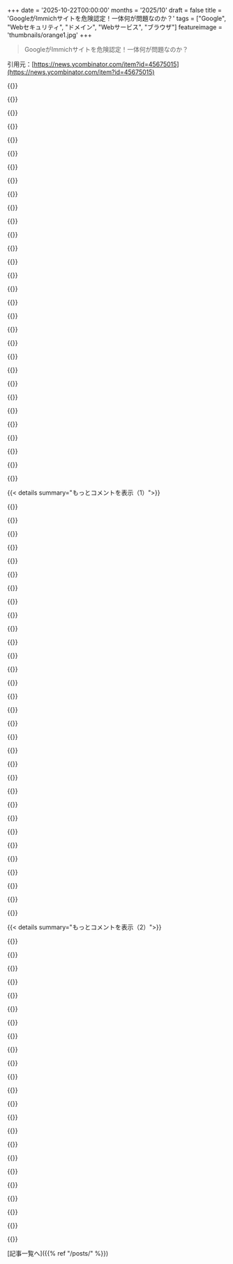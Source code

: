 +++
date = '2025-10-22T00:00:00'
months = '2025/10'
draft = false
title = 'GoogleがImmichサイトを危険認定！一体何が問題なのか？'
tags = ["Google", "Webセキュリティ", "ドメイン", "Webサービス", "ブラウザ"]
featureimage = 'thumbnails/orange1.jpg'
+++

> GoogleがImmichサイトを危険認定！一体何が問題なのか？

引用元：[https://news.ycombinator.com/item?id=45675015](https://news.ycombinator.com/item?id=45675015)




{{<matomeQuote body="サブドメインでユーザーコンテンツをホストするなら、Public Suffix List (https://publicsuffix.org/list/) にサイトを登録すべきだよ。そうすれば、汚染されたサブドメインがサイト全体を汚染しないってことを、いろんなサービスが認識できるようになるはず。" userName="arccy" createdAt="2025/10/22 23:30:24" color="#ff33a1">}}




{{<matomeQuote body="昔はブラウザがトップレベルドメイン用のクッキー設定を拒否してたけど、co.ukみたいな第三レベル登録のみのドメインには対応できなかったんだ。アルゴリズムで最高レベルのドメインを見つける方法がないから、Public Suffix List (https://publicsuffix.org/learn/) っていう静的リストを作ったんだよ。ウェブブラウザが欠陥だらけだと気づいて、こんな解決策になったんだから、ホントにウェブはダクトテープで作った車みたいで嫌になるね。" userName="0xbadcafebee" createdAt="2025/10/23 02:02:11" color="#ff33a1">}}




{{<matomeQuote body="「ダクトテープで作った車みたいなもの」ってのは、まあそうかもね。でも、もっと良い案でもあるの？" userName="lukan" createdAt="2025/10/23 02:16:42" color="">}}




{{<matomeQuote body="問題の一部は、ブラウザが肥大化して何でもありのプログラムになっちゃってることだと僕は思うよ。90%くらいを専用ツールにすれば、ずっと健全で安全になるし、実用上ほとんど能力も落ちないはず。なのに、僕らは今日のウェブっていうひどいレイヤーケーキを、時々役立つかどうかも怪しいセキュリティ対策で飾り立てることに賛成しちゃってる。ただの愚痴だけどね。" userName="gmueckl" createdAt="2025/10/23 02:25:24" color="">}}




{{<matomeQuote body="「90%を専用ツールに」って言っても、それじゃあプラットフォーム非依存性っていう、このひどいものの最大の売りを失っちゃうよ。何十億ものデバイスで動くサンドボックス内のAPIはすごく強力だし、HTMLの後継になるならそれを上回る必要がある。僕が思う一番良いのは、まともなサブセットが固まって、みんながそれを使うようになって、残りはレガシーとして維持されることかな。大学の頃からウェブの書き換えを夢見てるけど、今はもっと現実的になって、信頼できる人間同士のコミュニケーションを解決するって問題の巨大さがわかったよ。現実世界では簡単じゃないね。" userName="lukan" createdAt="2025/10/23 02:59:51" color="#ff5c5c">}}




{{<matomeQuote body="ユーザー生成コンテンツをホストするならPSL (Public Suffix List) に載せるべきだってのは、Web開発者にとっては一種の暗黙の了解みたいなものだと思うよ。そうしないと、Immichみたいになっちゃう。でも、この問題にぶつかったことがない人が、どうやって事前に知ればいいんだろうね？ 実際に経験しないとわからないことの一つだよね。" userName="CaptainOfCoit" createdAt="2025/10/23 01:08:59" color="">}}




{{<matomeQuote body="でもさ、例えばシリアルポートとかraw USBアクセスとかが、いきなり適当なウェブサイトから必要なのかな？ WebRTCだってちょっとやりすぎだよね。今のブラウザには、攻撃対象を増やすだけでほとんど役に立たないガラクタがたくさんあるよ。こういうのが、ブラウザに大きな標的が描かれているせいで、どんどん付け焼き刃の保護スキームを生み出す必要性を生んでるんだ。" userName="gmueckl" createdAt="2025/10/23 03:20:11" color="">}}




{{<matomeQuote body="根本原因はGoogleのひどい振る舞いだよ。これは単なる一時的な解決策に過ぎないんだ。" userName="LennyHenrysNuts" createdAt="2025/10/23 01:42:06" color="">}}




{{<matomeQuote body="Immichの問題は二つあるな。一つはPublic Suffix Listに載ってないこと。もう一つは、Immichみたいに自己ホスト型のオープンソースプロジェクトが、公式サイトと似てるせいでフィッシング扱いされることだ。前者は対処できるけど、後者はどうしたらいいか分かんねえな。<br>immich.example.com" userName="thayne" createdAt="2025/10/23 03:05:36" color="#ff5c5c">}}




{{<matomeQuote body="ダクトテープで繋ぎ合わせてないプラットフォームなんて、誰も使わねーよ。" userName="modeless" createdAt="2025/10/23 04:24:18" color="">}}




{{<matomeQuote body="ドメイン登録の最高レベルを見つけるアルゴリズムがないから、Public Suffix Listみたいな集中型リストが必要ってのはおかしいな。リストが膨大になるし、セキュリティリスクもある。<br>.well-knownディレクトリとかDNSのTXTレコードを使って、分散型にできないもんかな？<br>https://b.a.x/.well-known/public-suffix" userName="KronisLV" createdAt="2025/10/23 06:47:20" color="#45d325">}}




{{<matomeQuote body="ホンダ車で、特定のラジオ局に設定したらインフォテインメントシステムが壊れる問題があったけど、あれで十分か？" userName="MonaroVXR" createdAt="2025/10/23 05:34:04" color="">}}




{{<matomeQuote body="これってスキル不足ってこと？それともGoogleが悪いの？" userName="tonyhart7" createdAt="2025/10/23 01:39:33" color="">}}




{{<matomeQuote body="Googleが悪役、いや邪悪だね。90年代から2010年頃のGoogleとは全然違う。彼らが「Don’t be evil」を外した理由は、邪悪で権威的になった方が儲かるからだよ。Manifest V2のことも忘れるな。" userName="yndoendo" createdAt="2025/10/23 02:15:46" color="#ff33a1">}}




{{<matomeQuote body="インターネットが特別なリストで動くべきじゃないと思う。Google Chromeを使うべきじゃないし、FirefoxもGoogleのリストを使うべきじゃない。もし「安全なサイト」リストが必要なら、それは巨大な邪悪な企業じゃなくて、非営利団体がやるべきだよ。<br>A) google-chromeは使うべきじゃない<br>B) Firefoxもそのリストを使うべきじゃない<br>C) 「安全なサイト」リストは非営利団体が運営すべき" userName="smaudet" createdAt="2025/10/23 03:15:44" color="#38d3d3">}}




{{<matomeQuote body="いや、それじゃ十分じゃないね。車はまだ走るんでしょ？あれはソフトウェアのバグだよ。車全体がダクトテープで出来てるってことにはならないけど、かなりひどいバグではあるな。" userName="alias_neo" createdAt="2025/10/23 08:21:05" color="#ff33a1">}}




{{<matomeQuote body="じゃあ、コントローラーで操作できるブラウザゲームはどうやって作るんだよ？" userName="shadowgovt" createdAt="2025/10/23 03:22:13" color="">}}




{{<matomeQuote body="Googleが危ないサイトを認定する世界的な権威じゃないって意見だね。ブラウザの警告は誤解を招くし、企業の名誉や売り上げを傷つける可能性もある。国際的なウェブなのに視野が狭すぎるってことだ。こんなのはありえない。" userName="BartjeD" createdAt="2025/10/23 06:55:28" color="#ff33a1">}}




{{<matomeQuote body="問題はユーザーがホストしてるコンテンツじゃなくて、俺が自分のサーバーでImmichのリリースビルドを動かしてたら、Googleが俺のドメイン全体を危険認定したんだ。" userName="david_van_loon" createdAt="2025/10/23 02:59:10" color="">}}




{{<matomeQuote body="WebRTCはビジネスや個人間のビデオ会議に必要だし、WebUSBはIoTデバイスのフラッシュとかStadiaコントローラーを汎用Bluetooth/USBにするのに役立つ。ブラウザは現代のExcelみたいなもんで、人によって必要な機能は違う。多機能すぎるって文句言う人もいるけど、誰にとっても違う20％が必要なんだよ。" userName="sofixa" createdAt="2025/10/23 07:43:40" color="#785bff">}}




{{<matomeQuote body="悪魔に同情するような話だけど、みんなGoogleのブラウザを使い続けるのは、セーフサーチがいいサイトを誤検知するより、悪質なサイトを見つけてくれることの方が多いからなんだよ。" userName="shadowgovt" createdAt="2025/10/23 03:15:38" color="">}}




{{<matomeQuote body="俺はこの業界で15年以上やってるけど、public suffix listなんて初めて聞いたよ。新しいことを学ぶのは楽しいけどね。他のベストプラクティスは知ってるんだけどさ。" userName="no_wizard" createdAt="2025/10/23 01:33:17" color="">}}




{{<matomeQuote body="俺が知る限り、現状これを管轄する国際的な代替機関はない。だから、理想的じゃないけど、警告がないよりはマシだろ。" userName="jtwaleson" createdAt="2025/10/23 07:00:29" color="">}}




{{<matomeQuote body="逆に聞くけど、どうしてブラウザにこんなセキュリティホールが必要なんだ？Stadiaフラッシャーがいい例だけど、悪意あるウェブサイトが俺の接続デバイスを乗っ取ろうとする「マルウェア」に変えたりしないって、どうやってわかるんだよ？" userName="gmueckl" createdAt="2025/10/23 16:33:28" color="#785bff">}}




{{<matomeQuote body="ブラウザが肥大化した「なんでもできるプログラム」になったのが問題だって意見だけど、PSLが解決しようとする問題とは関係ないと思うな。俺は2007年に無料で使えるCPanelサーバーでNeopetsのフィッシングページをホストしてたけど、あの頃のブラウザは今よりずっと機能が少なかったんだから。" userName="nemothekid" createdAt="2025/10/23 03:02:26" color="#45d325">}}




{{<matomeQuote body="危険なサイトを特定するのに、サイト自身が信頼できるって言うのはダメだし、サブドメインをコロコロ変えるのも意味ないよな。そもそもサイトを信用しない前提で、危険かどうか推測するしかないんじゃない？" userName="IanCal" createdAt="2025/10/23 08:47:09" color="">}}




{{<matomeQuote body="クッキーってさ、ドメインじゃなくて暗号鍵ペアに紐付けるべきじゃない？クライアントとサーバー間で鍵ペア使えば、セキュリティもプライバシーもバッチリだし、ドメインに縛られなくなるんだよ。2分で思いついたけど、今のやり方よりずっとマシだよな！" userName="0xbadcafebee" createdAt="2025/10/23 22:44:20" color="#ff5c5c">}}




{{<matomeQuote body="テスト環境はさ、本番ドメインのサブドメインにするのやめとけって！メールの評判にも影響出るし、クッキー地獄になるぞ。ちゃんと管理しないと、本番環境のクッキーが大量に流れ込んじゃう可能性もあるしな。" userName="mads_quist" createdAt="2025/10/23 06:27:17" color="">}}




{{<matomeQuote body="おいおい、みんなGoogleを悪者にしてるけど、これはImmich側の問題も大きいだろ。Immichチームの記事は責任転嫁ばっかりで、自分たちの問題だって認めてない感じがするんだよな。" userName="lucideer" createdAt="2025/10/23 08:43:31" color="">}}




{{<matomeQuote body="家に鍵かけてなくても泥棒の責任は変わらないだろ？それと同じで、システムが悪用されたら、作った組織の責任は免れないってことだ。サイト側がドメインの使い方を制限するんじゃなくて、Googleが誤検知の責任を負うべきだよな。" userName="Gormo" createdAt="2025/10/23 12:10:22" color="">}}




{{< details summary="もっとコメントを表示（1）">}}

{{<matomeQuote body="これ、誤検知じゃないって！Googleがフラグ付けしたのは正当な理由があるんだよ。Chromeの警告はちょっと大げさだけど、APIサービスとしては間違ってない。鍵をかけ忘れて盗まれたら、鍵をかけなかったお前も悪いって言われるだろ？" userName="lucideer" createdAt="2025/10/23 13:55:06" color="#785bff">}}




{{<matomeQuote body="開発環境は別のドメインでやるべきだけど、Googleはプレビュー環境をブロックしちゃダメだよな。両方とも問題だろ。" userName="kevincox" createdAt="2025/10/23 10:39:08" color="">}}




{{<matomeQuote body="「Googleのフラグ付けは正当だ」って言うけど、Immichチームは内部ブランチからのPRsでしか使ってないって言ってるんだ。開発者が悪意のあるものを公開しない限り、Googleが間違ってるってことにならないか？https://news.ycombinator.com/item?id=45681230" userName="CaptainOfCoit" createdAt="2025/10/23 16:35:01" color="#ff5c5c">}}




{{<matomeQuote body="セーフブラウジングサービスって必要だよな。Googleが独占してるのはちょっと嫌だけど、公開されてて危険な可能性があるプレビュー環境は、ブロックされるべきなんだよ。" userName="lucideer" createdAt="2025/10/23 11:05:07" color="">}}




{{<matomeQuote body="Googleがフラグ付けした正当な理由って知ってる？記事を見る限り、他のサイトも同じようなことやってるって言い訳ばっかりで、納得できる理由が見当たらないんだけどな。" userName="marcosdumay" createdAt="2025/10/23 17:39:30" color="">}}




{{<matomeQuote body="PRは誰でも送れるし、Immichの協力者がラベルを貼ればデプロイされちゃうんだ。でも、コードのレビューや承認は必須じゃないみたいだよ。" userName="lucideer" createdAt="2025/10/23 19:52:31" color="">}}




{{<matomeQuote body="なんでサブドメインだけじゃなくてドメイン全体をブロックするんだろうね？サブドメインの管理者とドメインの管理者が違うってこと、考えられないのかな？" userName="sureglymop" createdAt="2025/10/23 12:56:21" color="">}}




{{<matomeQuote body="記事の「誤検知ではない」って話、どこから来たの？Immichドメインで悪質な活動があった証拠はないよ。Googleの検出は統計的な相関関係に基づくものだけど、目的変数がなければ「誤検知」だろ。Googleは確認されてない推測で活動を邪魔してる。ドアを閉めなかったからって泥棒が許されるわけじゃないし、Googleの行動はやっぱりおかしいよ。" userName="Gormo" createdAt="2025/10/23 15:53:18" color="#38d3d3">}}




{{<matomeQuote body="Googleが正当な理由でフラグを付けたって？でも、なんでサブドメインじゃなくてドメイン全体なんだろうね？" userName="MetaWhirledPeas" createdAt="2025/10/23 14:44:44" color="">}}




{{<matomeQuote body="immich.appってプロダクションドメインじゃないかな？cloudじゃない気がするんだけど。" userName="bcye" createdAt="2025/10/23 09:48:57" color="">}}




{{<matomeQuote body="「目的変数がなければ誤検知」って意見だけど、ユーザーが生成するコンテンツのあるサブドメインで、MozillaのPublic Suffix Listにないドメインっていう目的変数はちゃんとあるんだよ。Immichもそれを認めて、新しいドメインに移行中だしね。あと、「ドアをロックしなかったからって泥棒が許されるわけじゃない」って言われたけど、俺は単に家の人の怠慢だって言っただけ。泥棒を正当化したわけじゃないよ。Googleがこのたとえ話にどう当てはまるのか、ちょっと混乱してるな。" userName="lucideer" createdAt="2025/10/23 19:49:51" color="#ff5c5c">}}




{{<matomeQuote body="どのサブドメインのこと？" userName="lucideer" createdAt="2025/10/23 19:55:56" color="">}}




{{<matomeQuote body="正当な理由ね。Immichドメインが、ユーザーが生成したアクティブなコンテンツがあるって正確に分類されたからだよ。ImmichのGitHubリポジトリでは、誰でもPRでコードを送れるし、レビューや承認なしでドメインに自動デプロイされちゃう。ユーザー生成のコンテンツがあるドメインは、普通MozillaのPublic Suffix Listに載せるべきで、FirefoxやChromeはそれを見て、ユーザーを守るためにもっと厳しいセキュリティ設定を自動で適用するんだ。" userName="lucideer" createdAt="2025/10/23 19:55:27" color="#ff5c5c">}}




{{<matomeQuote body="「ユーザーが生成したアクティブコンテンツと分類された」って？それは違うよ。「PRがレビューや承認なしで自動デプロイされる」って？それも違うね。これらのドメインには、信頼できないユーザーコンテンツなんて一切ないんだから。" userName="bo0tzz" createdAt="2025/10/24 09:38:50" color="#ff5c5c">}}




{{<matomeQuote body="そうだよ、でもそのPRに悪意のあるコードが含まれてない限り、ドメインを危険だとマークすべきじゃない。<br>性善説でいくべきで、その逆は違うだろ。" userName="krzyk" createdAt="2025/10/24 05:29:22" color="">}}




{{<matomeQuote body="このスレッドの他のコメントでも言ったけど、プレビュー機能は内部のPRに対してしか動かないんだ。<br>信用できないPRはデプロイされることなんて絶対にないよ。" userName="bo0tzz" createdAt="2025/10/24 09:37:59" color="#ff33a1">}}




{{<matomeQuote body="どのサブドメイン？<br>はっきり言うと、問題は一部のサブドメインが全体ドメインにリスクをもたらすってことなんだ。<br>どれか一つにアクセスすると、他のサブドメインからのリスクも増えちゃう。<br>これはGitHubのワークフローが要求に応じて新しいサブドメインを自動生成するから、既知のサブドメインの固定リストを持つのは不可能ってことにも関係してる。" userName="lucideer" createdAt="2025/10/23 13:58:09" color="#ff33a1">}}




{{<matomeQuote body="それこそがPublic Suffix Listの出番だろ。" userName="justusthane" createdAt="2025/10/23 14:14:18" color="">}}




{{<matomeQuote body="ウェブ上で最も悪意のある行動の源泉かもしれない私企業が、何が安全かを恣意的に決定するのは最悪のアイデアだよ。" userName="account42" createdAt="2025/10/24 10:46:29" color="">}}




{{<matomeQuote body="Googleはもっとうまくやれるだろうけど、誰がGoogleをウェブセキュリティの”チーフ”に任命したんだ？<br>Googleなんてとっとと消え失せろ。" userName="a456463" createdAt="2025/10/23 16:56:32" color="">}}




{{<matomeQuote body="もしチームの開発者の一人がそのシステムを通して悪意のあるものを公開したとしたら、Googleの危険認定どころじゃない、もっと大きな問題になるだろうね。" userName="bo0tzz" createdAt="2025/10/23 18:10:30" color="">}}




{{<matomeQuote body="俺のコメント、ちょっと厳しかったかも。Immichチームは本当に素晴らしいし、俺は満足してる。<br>記事のトーンへの批判は、俺の無知からきたものだと思う。<br>オープンソースプロジェクトの維持は感謝されにくい仕事だし、こういう状況で冷笑的になるのは理解できる。<br>ただ、知識のギャップが埋まって、いつか記事の記述が修正されることを願ってるよ。" userName="lucideer" createdAt="2025/10/23 09:40:30" color="#45d325">}}




{{<matomeQuote body="みんなImmichを自分でホストするとGoogleから危険認定されてるみたいだね。記事で言ってる問題はまだマシな方だよ。" userName="breakingcups" createdAt="2025/10/23 15:10:48" color="">}}




{{<matomeQuote body="Googleが言ってるターゲットって、Mozillaの公開サフィックスリストにないドメインのサブドメインにあるユーザーホストコンテンツのことじゃなくて、「悪意のあるウェブサイト」自体がターゲットなんだよ。前のやつは指標にすぎない。" userName="Gormo" createdAt="2025/10/23 22:22:10" color="">}}




{{<matomeQuote body=".cloudはWebアプリの地図をホストしてるんだって。今んとこ認証不要だからセッションのリスクはないけど、フィッシングとデプロイ環境の認証情報には気をつけた方がいいかもね。" userName="lucideer" createdAt="2025/10/23 10:48:08" color="">}}




{{<matomeQuote body="Googleの警告って、直接「詐欺師」とか「攻撃者」って呼んでるじゃん。これ、名誉毀損にならないのがマジで謎。Microsoftもそうだけど、昔は「安全か不明」だったのに、今は断言しすぎだろ。" userName="jdsully" createdAt="2025/10/23 01:39:46" color="#45d325">}}




{{<matomeQuote body="「詐欺師」とは言ってないし、「攻撃者」って言ってるけど「かもしれない」だよ。「サイトを乗っ取った第三者のハッカーも含む」って意味だよ。サイトの持ち主が攻撃者とは言ってない。Googleの弁護士が言葉をしっかり選んでるから大丈夫でしょ。" userName="crazygringo" createdAt="2025/10/23 02:41:58" color="#785bff">}}




{{<matomeQuote body="「この家に小児性愛者がいるかも。そうとは断言しないけど、子どもを近寄らせない方がいい」って言うのは、名誉毀損になると思うんだよね。Googleの警告もこれと似たようなもんじゃない？" userName="msl" createdAt="2025/10/23 07:02:24" color="#ff33a1">}}




{{<matomeQuote body="Googleの警告は、「この家に誰かが侵入して乗っ取った可能性があって、その家の中に性犯罪者がいるかもしれない」っていう表現の方が、前のコメントの例えよりも近いと思うよ。" userName="bstsb" createdAt="2025/10/23 07:32:07" color="">}}




{{<matomeQuote body="それでも「その家には性犯罪者がいるかもしれない」って言ってることに変わりはないじゃん。もし俺がその家に住んでたら超ムカつくし、早く「いない！」って証明する方法が欲しいって思うよ。みんなから避けられる前にね。" userName="alt227" createdAt="2025/10/23 08:26:35" color="#785bff">}}

{{</details>}}




{{< details summary="もっとコメントを表示（2）">}}

{{<matomeQuote body="「かもしれない」って言葉だけじゃなく、あの「死の赤い画面」で表示されてることを無視して議論するのは無理があるだろ。法律上は正しいって言いたいならそうかもしれないけど、人間的な感情を考えたら違うだろ。" userName="josfredo" createdAt="2025/10/23 07:45:46" color="#ff33a1">}}




{{<matomeQuote body="え？質問は法律についてだったじゃん。俺は他のこと言おうとしてないよ。元のコメントの法的質問に答えてただけ。君が何を言いたいのか意味不明なんだけど。" userName="crazygringo" createdAt="2025/10/25 12:46:07" color="">}}




{{<matomeQuote body="Googleの警告って、なんで名誉毀損にならないんだろ？今まで裁判になったことないのかな？これって名誉毀損になりそうだけど。" userName="pasteldream" createdAt="2025/10/23 02:23:31" color="">}}




{{<matomeQuote body="そんな裁判の例は知らないなー。もし誰かが見つけたら教えてほしい！" userName="altairprime" createdAt="2025/10/23 03:24:22" color="">}}




{{<matomeQuote body="昔働いてた会社で、内部開発ドメインが危険認定されたことがあるよ。（セキュリティ研究でペネトレーションテストのペイロードをホストしてたんだ。）<br>うちの弁護士がGoogleの弁護士と話したら、ドメインをホワイトリストに入れてもらえたんだ。" userName="trenchpilgrim" createdAt="2025/10/23 05:32:19" color="#ff33a1">}}




{{<matomeQuote body="貧乏な相手しか訴えないもんだよね。" userName="modzu" createdAt="2025/10/23 04:23:42" color="">}}




{{<matomeQuote body="もし明確なケースなら、裁判って問題解決に意外と効果的だよ。顧客サポートでたらい回しにされるより、「これは法的に直さなきゃ」ってなってくれるからね。" userName="tgsovlerkhgsel" createdAt="2025/10/23 07:29:34" color="#45d325">}}




{{<matomeQuote body="Walmartで買った皿に、他の場所で買った食べ物を乗せたら危険だと警告が出て、安全のためにフォークが引っ込むみたいな感じだよね。<br>GoogleやMicrosoftとかが、自分のハードウェアで公認されてないサイトやソフトを使わせないようにしてるのと一緒だよ。" userName="heavyset_go" createdAt="2025/10/23 06:43:36" color="#38d3d3">}}




{{<matomeQuote body="これが未来だね。何も買わずに、使う許可をレンタルするだけ。Walmartは安全のために、あなたがその皿を使ってなくても、リモートでニンジンをブロックできちゃうんだから。" userName="yard2010" createdAt="2025/10/23 08:22:03" color="#785bff">}}




{{<matomeQuote body="Googleが警告を出しても名誉毀損にならないのは、「間違っていること」自体が名誉毀損になるわけじゃないからだよ。会社がちゃんと検出ツールを使って、悪意なく正確性を確保しようとしてるなら、名誉毀損の訴訟は難しいんだ。" userName="shkkmo" createdAt="2025/10/23 18:05:08" color="#785bff">}}




{{<matomeQuote body="アメリカの名誉毀損には「真実の抗弁」はあっても「善意の抗弁」はないんだ。交通事故みたいに、意図しなくても損害を与えたら賠償責任は負うってこと。善意だけじゃ免れないよ。" userName="jdsully" createdAt="2025/10/24 16:06:44" color="#785bff">}}




{{<matomeQuote body="「善意」っていうのが何を指してるか不明だけど、法的な基準は「実際の悪意」だよ。自分が間違ってるって知ってたか、それを無謀に無視したかってこと。公人に対してただ誤ったことを言って損害を与えただけじゃダメなんだ。" userName="shkkmo" createdAt="2025/10/28 19:18:12" color="#45d325">}}




{{<matomeQuote body="誤検知がゼロだと、その検知器は全く役に立たない。もし誤検知が名誉毀損になったら、誰も有用なマルウェア検知器なんて作らないよ。警告の言葉遣いを変えても根本的な問題は解決しないだろうね。" userName="acoustics" createdAt="2025/10/23 04:41:30" color="#38d3d3">}}




{{<matomeQuote body="問題はGoogleが一方的すぎるってことだよ。彼らは何の努力もせず好き勝手やってるのに、俺たちには何もできない。せめてRFC2142のabuse@とかhostmaster@に警告メールを送って、間違いをレビューするプロセスがあればいいのにね。" userName="donmcronald" createdAt="2025/10/23 06:43:22" color="#785bff">}}




{{<matomeQuote body="SpamhausはDNSベースのスパムブロックリスト発行で、これまで何度も訴えられてるんだよ。例えば、https://reason.com/volokh/2020/07/27/injunction-in-libel-cas...。Googleの弁護士はそういう訴訟要求にすぐ対応するから、SafeBrowsingは訴えられないんだろうね。" userName="dpifke" createdAt="2025/10/23 21:25:14" color="#ff33a1">}}




{{<matomeQuote body="先週、うちの会社サイトがGoogleに突然ブロックされたんだ。顧客にすごく悪い印象を与えちゃって、Googleの誤検知だと説明する羽目になったよ。原因はウェブメールの二重リダイレクトらしい。ウェブメールを別ドメインに移して、4回も解除をお願いして、やっと12時間後に解決した。対応も不透明だし、責任も取らない。自分のビジネスがコントロールできないって感じ、最悪だよ。" userName="dmoreno" createdAt="2025/10/23 08:34:39" color="#38d3d3">}}




{{<matomeQuote body="マジで新しいインターネットとかプロトコル、ブラウザが必要だと思うんだ。今の巨大な独占企業を壊すためにね。このままじゃ全ての情報が検閲されて、競争相手もブロックされちゃうよ。中小企業や地域ニュースに優しい、本来のインターネットを取り戻したいな。誰かそういうの作ってないかな？" userName="kossTKR" createdAt="2025/10/23 08:44:58" color="#ff33a1">}}




{{<matomeQuote body="少額訴訟を起こしてみたらどう？1万～2万ドル程度なら、Googleは弁護士を使えないから、普通は役員が出てこなくちゃいけないんだよ。結構手軽にできるはず。" userName="MrDarcy" createdAt="2025/10/23 12:52:44" color="">}}




{{<matomeQuote body="政治的な問題に技術で解決しようとするなよ。私企業の権力集中を防ぐ方法なら「独占禁止法」があるだろ？新しいプロトコルなんて、既存のウェブっていう巨大な壁を乗り越えなきゃいけないし、莫大な資本とも戦う必要がある。それって、国がちゃんとして法律を作るより簡単だと思うのかい？" userName="andrepd" createdAt="2025/10/23 11:16:50" color="#ff5733">}}




{{<matomeQuote body="Google ChromeのSafe Browsingに独禁法がどう効くか分からないな。問題は中小企業とユーザーの利害対立だろ。企業はサイトを運営したいけど、ユーザーはマルウェアに感染したくない。ChromeをGoogleから分離しても、ユーザー保護のインセンティブは変わらないよ。結局、悪意ある連中がインフラを悪用するせいで、ウェブに「対等な市民」として参加するのが難しくなったのが根本的な問題じゃないかな。俺の個人ブログは単純だから問題にならないんだけどさ。" userName="shadowgovt" createdAt="2025/10/23 12:56:27" color="#ff33a1">}}




{{<matomeQuote body="二重リダイレクトだけでブロックされたとは思えないな。複数リダイレクトってのは、一般的なパターンだし、性能は落ちるけど普通に使われてるよ。きっとGoogleは本当の原因を明かしてないんじゃないか？機械学習モデルの悪い振る舞いかもしれないけど、それだけじゃ全く無害だし。他に何かあるはずだね。" userName="chrismorgan" createdAt="2025/10/23 13:14:02" color="#45d325">}}




{{<matomeQuote body="独占企業は他者に害を与えるような制限を課すべきじゃない、とか、制限するならX分以内に異議申し立てに対応して、政府の独立委員会に上訴できるようにするべきだ、とかね。あと、自動で何かやって誰かを害したら、被害者の要求があればすぐに元に戻すべきだよ。で、人間が責任を持つって誓ってから再開できるってルールもいいな。そもそも独占は禁止するべきだ。" userName="ImPostingOnHN" createdAt="2025/10/23 13:43:55" color="#ff5733">}}

{{</details>}}



[記事一覧へ]({{% ref "/posts/" %}})
